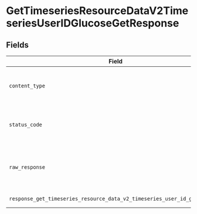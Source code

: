 # GetTimeseriesResourceDataV2TimeseriesUserIDGlucoseGetResponse


## Fields

| Field                                                                                              | Type                                                                                               | Required                                                                                           | Description                                                                                        |
| -------------------------------------------------------------------------------------------------- | -------------------------------------------------------------------------------------------------- | -------------------------------------------------------------------------------------------------- | -------------------------------------------------------------------------------------------------- |
| `content_type`                                                                                     | *str*                                                                                              | :heavy_check_mark:                                                                                 | HTTP response content type for this operation                                                      |
| `status_code`                                                                                      | *int*                                                                                              | :heavy_check_mark:                                                                                 | HTTP response status code for this operation                                                       |
| `raw_response`                                                                                     | [requests.Response](https://requests.readthedocs.io/en/latest/api/#requests.Response)              | :heavy_check_mark:                                                                                 | Raw HTTP response; suitable for custom response parsing                                            |
| `response_get_timeseries_resource_data_v2_timeseries_user_id_glucose_get`                          | List[[shared.ClientFacingGlucoseTimeseries](../../models/shared/clientfacingglucosetimeseries.md)] | :heavy_minus_sign:                                                                                 | Successful Response                                                                                |